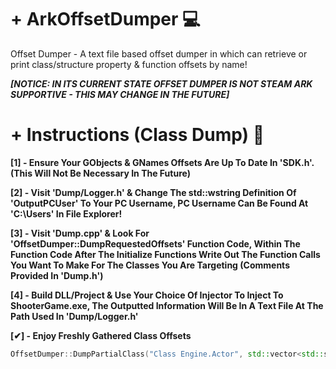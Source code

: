 # + ArkOffsetDumper 💻
Offset Dumper - A text file based offset dumper in which can retrieve or print class/structure property & function offsets by name!

***[NOTICE: IN ITS CURRENT STATE OFFSET DUMPER IS NOT STEAM ARK SUPPORTIVE - THIS MAY CHANGE IN THE FUTURE]***

# + Instructions (Class Dump) 📝
**[1] - Ensure Your GObjects & GNames Offsets Are Up To Date In 'SDK.h'. (This Will Not Be Necessary In The Future)**

**[2] - Visit 'Dump/Logger.h' & Change The std::wstring Definition Of 'OutputPCUser' To Your PC Username, PC Username Can Be Found At 'C:\Users\' In File Explorer!**

**[3] - Visit 'Dump.cpp' & Look For 'OffsetDumper::DumpRequestedOffsets' Function Code, Within The Function Code After The Initialize Functions Write Out The Function Calls You Want To Make For The Classes You Are Targeting (Comments Provided In 'Dump.h')**

**[4] - Build DLL/Project & Use Your Choice Of Injector To Inject To ShooterGame.exe, The Outputted Information Will Be In A Text File At The Path Used In 'Dump/Logger.h'**

**[✔] - Enjoy Freshly Gathered Class Offsets**
```c++
OffsetDumper::DumpPartialClass("Class Engine.Actor", std::vector<std::string>{ "TargetingTeam", "CreationTime","RootComponent", "LastRenderTime", "bForceNonBlockingHits" }, std::vector<std::string>{ "int", "double", "USceneComponent*", "double", "bool" });**
```
